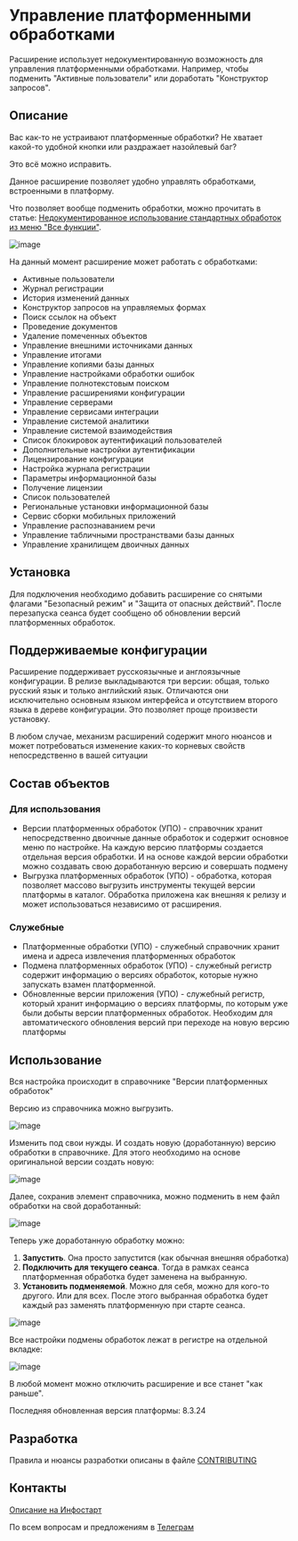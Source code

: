 
# Управление платформенными обработками

Расширение использует недокументированную возможность для управления платформенными обработками. Например, чтобы подменить "Активные пользователи" или доработать "Конструктор запросов".

## Описание

Вас как-то не устраивают платформенные обработки? Не хватает какой-то удобной кнопки или раздражает назойлевый баг?

Это всё можно исправить.

Данное расширение позволяет удобно управлять обработками, встроенными в платформу.

Что позволяет вообще подменить обработки, можно прочитать в статье: [Недокументированное использование стандартных обработок из меню "Все функции"](https://infostart.ru/1c/articles/369487/).

![image](https://user-images.githubusercontent.com/42138875/226988270-d6bebe53-e9e0-4c89-85aa-8782bad696a1.png)

На данный момент расширение может работать с обработками:

- Активные пользователи
- Журнал регистрации
- История изменений данных
- Конструктор запросов на управляемых формах
- Поиск ссылок на объект
- Проведение документов
- Удаление помеченных объектов
- Управление внешними источниками данных
- Управление итогами
- Управление копиями базы данных
- Управление настройками обработки ошибок
- Управление полнотекстовым поиском
- Управление расширениями конфигурации
- Управление серверами
- Управление сервисами интеграции
- Управление системой аналитики
- Управление системой взаимодействия
- Список блокировок аутентификаций пользователей
- Дополнительные настройки аутентификации
- Лицензирование конфигурации
- Настройка журнала регистрации
- Параметры информационной базы
- Получение лицензии
- Список пользователей
- Региональные установки информационной базы
- Сервис сборки мобильных приложений
- Управление распознаванием речи
- Управление табличными пространствами базы данных
- Управление хранилищем двоичных данных

## Установка

Для подключения необходимо добавить расширение со снятыми флагами "Безопасный режим" и "Защита от опасных действий". После перезапуска сеанса будет сообщено об обновлении версий платформенных обработок.

## Поддерживаемые конфигурации

Расширение поддерживает русскоязычные и англоязычные конфигурации. В релизе выкладываются три версии: общая, только русский язык и только английский язык. Отличаются они исключительно основным языком интерфейса и отсутствием второго языка в дереве конфигурации. Это позволяет проще произвести установку.

В любом случае, механизм расширений содержит много нюансов и может потребоваться изменение каких-то корневых свойств непосредственно в вашей ситуации

## Состав объектов

### Для использования

- Версии платформенных обработок (УПО) - справочник хранит непосредственно двоичные данные обработок и содержит основное меню по настройке. На каждую версию платформы создается отдельная версия обработки. И на основе каждой версии обработки можно создавать свою доработанную версию и совершать подмену
- Выгрузка платформенных обработок (УПО) - обработка, которая позволяет массово выгрузить инструменты текущей версии платформы в каталог. Обработка приложена как внешняя к релизу и может использоваться независимо от расширения.

### Служебные

- Платформенные обработки (УПО) - служебный справочник хранит имена и адреса извлечения платформенных обработок
- Подмена платформенных обработок (УПО) - служебный регистр содержит информацию о версиях обработок, которые нужно запускать взамен платформенной.
- Обновленные версии приложения (УПО) - служебный регистр, который хранит информацию о версиях платформы, по которым уже были добыты версии платформенных обработок. Необходим для автоматического обновления версий при переходе на новую версию платформы

## Использование

Вся настройка происходит в справочнике "Версии платформенных обработок"

Версию из справочника можно выгрузить.

![image](https://user-images.githubusercontent.com/42138875/226988423-a486f55b-d2d6-4444-bae1-2a62d7720c58.png)

Изменить под свои нужды. И создать новую (доработанную) версию обработки в справочнике. Для этого необходимо на основе оригинальной версии создать новую:

![image](https://user-images.githubusercontent.com/42138875/226988455-943878a6-345d-4669-a786-c72469439c62.png)

Далее, сохранив элемент справочника, можно подменить в нем файл обработки на свой доработанный:

![image](https://user-images.githubusercontent.com/42138875/226988492-c288300d-7bcd-468a-aa28-dae6b852ef5f.png)

Теперь уже доработанную обработку можно:

1. **Запустить**. Она просто запустится (как обычная внешняя обработка)
2. **Подключить для текущего сеанса**. Тогда в рамках сеанса платформенная обработка будет заменена на выбранную.
3. **Установить подменяемой**. Можно для себя, можно для кого-то другого. Или для всех. После этого выбранная обработка будет каждый раз заменять платформенную при старте сеанса.

![image](https://user-images.githubusercontent.com/42138875/226988527-48ca03b7-d7f2-4d70-a416-64171b2e0d15.png)

Все настройки подмены обработок лежат в регистре на отдельной вкладке:

![image](https://user-images.githubusercontent.com/42138875/226988563-9587a952-b3a7-4b4e-a803-a92e0bacefce.png)

В любой момент можно отключить расширение и все станет "как раньше".

Последняя обновленная версия платформы: 8.3.24

## Разработка

Правила и нюансы разработки описаны в файле [CONTRIBUTING](CONTRIBUTING.md)

## Контакты

[Описание на Инфостарт](https://infostart.ru/public/1527932/?ref=1159)

По всем вопросам и предложениям в [Телеграм](https://t.me//SeiOkami)
